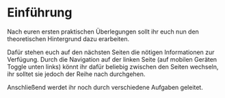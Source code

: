 # Einführung

Nach euren ersten praktischen Überlegungen sollt ihr euch nun den theoretischen Hintergrund dazu erarbeiten.

Dafür stehen euch auf den nächsten Seiten die nötigen Informationen zur Verfügung. Durch die Navigation auf der linken Seite (auf mobilen Geräten Toggle unten links) könnt ihr dafür beliebig zwischen den Seiten wechseln, ihr solltet sie jedoch der Reihe nach durchgehen.

Anschließend werdet ihr noch durch verschiedene Aufgaben geleitet.